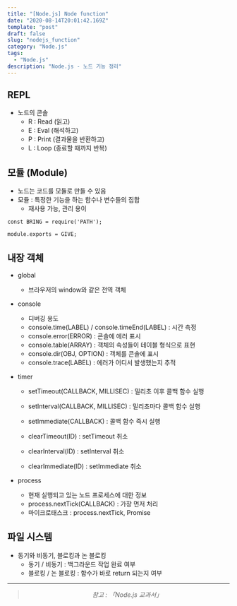 ```yaml
---
title: "[Node.js] Node function"
date: "2020-08-14T20:01:42.169Z"
template: "post"
draft: false
slug: "nodejs_function"
category: "Node.js"
tags:
  - "Node.js"
description: "Node.js - 노드 기능 정리"
---
```


## REPL

- 노드의 콘솔
  - R : Read (읽고)
  - E : Eval (해석하고)
  - P : Print (결과물을 반환하고)
  - L : Loop (종료할 때까지 반복)

## 모듈 (Module)

- 노드는 코드를 모듈로 만들 수 있음
- 모듈 : 특정한 기능을 하는 함수나 변수들의 집합
  - 재사용 가능, 관리 용이

```{.javascript}
const BRING = require('PATH');

module.exports = GIVE;
```

## 내장 객체

- global

  - 브라우저의 window와 같은 전역 객체

- console

  - 디버깅 용도
  - console.time(LABEL) / console.timeEnd(LABEL) : 시간 측정
  - console.error(ERROR) : 콘솔에 에러 표시
  - console.table(ARRAY) : 객체의 속성들이 테이블 형식으로 표현
  - console.dir(OBJ, OPTION) : 객체를 콘솔에 표시
  - console.trace(LABEL) : 에러가 어디서 발생했는지 추적

- timer

  - setTimeout(CALLBACK, MILLISEC) : 밀리초 이후 콜백 함수 실행
  - setInterval(CALLBACK, MILLISEC) : 밀리초마다 콜백 함수 실행
  - setImmediate(CALLBACK) : 콜백 함수 즉시 실행

  - clearTimeout(ID) : setTimeout 취소
  - clearInterval(ID) : setInterval 취소
  - clearImmediate(ID) : setImmediate 취소

- process
  - 현재 실행되고 있는 노드 프로세스에 대한 정보
  - process.nextTick(CALLBACK) : 가장 먼저 처리
  - 마이크로태스크 : process.nextTick, Promise

## 파일 시스템

- 동기와 비동기, 블로킹과 논 블로킹
  - 동기 / 비동기 : 백그라운드 작업 완료 여부
  - 블로킹 / 논 블로킹 : 함수가 바로 return 되는지 여부

<hr>

> <center><i>참고 : 「Node.js 교과서」</i></center>
